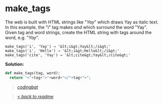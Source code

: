 # make_tags

The web is built with HTML strings like "<i>Yay</i>" which draws Yay as italic text. In this example, the "i" tag makes <i> and </i> which surround the word "Yay". Given tag and word strings, create the HTML string with tags around the word, e.g. "<i>Yay</i>".

```
make_tags('i', 'Yay') → '&lt;i&gt;Yay&lt;/i&gt;'
make_tags('i', 'Hello') → '&lt;i&gt;Hello&lt;/i&gt;'
make_tags('cite', 'Yay') → '&lt;cite&gt;Yay&lt;/cite&gt;'
```

**Solution:**

```python
def make_tags(tag, word):
  return "<"+tag+">"+word+"</"+tag+">";
```

> _[codingbat](https://codingbat.com/prob/p132290)_

> [< _back to readme_](FINDREPLACEREADME)